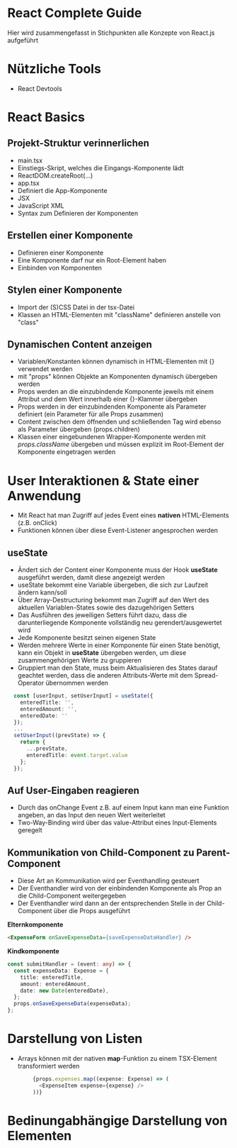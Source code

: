 # React Complete Guide
Hier wird zusammengefasst in Stichpunkten alle Konzepte von React.js aufgeführt

# Nützliche Tools
* React Devtools

# React Basics
## Projekt-Struktur verinnerlichen
* main.tsx
* Einstiegs-Skript, welches die Eingangs-Komponente lädt
* ReactDOM.createRoot(...)
* app.tsx
* Definiert die App-Komponente
* JSX
* JavaScript XML
* Syntax zum Definieren der Komponenten

## Erstellen einer Komponente
* Definieren einer Komponente
* Eine Komponente darf nur ein Root-Element haben
* Einbinden von Komponenten

## Stylen einer Komponente
* Import der (S)CSS Datei in der tsx-Datei
* Klassen an HTML-Elementen mit "className" definieren anstelle von "class"

## Dynamischen Content anzeigen
* Variablen/Konstanten können dynamisch in HTML-Elementen mit {} verwendet werden
* mit "props" können Objekte an Komponenten dynamisch übergeben werden
* Props werden an die einzubindende Komponente jeweils mit einem Attribut und dem Wert innerhalb einer {}-Klammer übergeben
* Props werden in der einzubindenden Komponente als Parameter definiert (ein Parameter für alle Props zusammen)
* Content zwischen dem öffnenden und schließenden Tag wird ebenso als Parameter übergeben (props.children)
* Klassen einer eingebundenen Wrapper-Komponente werden mit *props.className* übergeben und müssen explizit im Root-Element der Komponente eingetragen werden

# User Interaktionen & State einer Anwendung
* Mit React hat man Zugriff auf jedes Event eines **nativen** HTML-Elements (z.B. onClick)
* Funktionen können über diese Event-Listener angesprochen werden

## useState
* Ändert sich der Content einer Komponente muss der Hook **useState** ausgeführt werden, damit diese angezeigt werden
* useState bekommt eine Variable übergeben, die sich zur Laufzeit ändern kann/soll
* Über Array-Destructuring bekommt man Zugriff auf den Wert des aktuellen Variablen-States sowie des dazugehörigen Setters
* Das Ausführen des jeweiligen Setters führt dazu, dass die darunterliegende Komponente vollständig neu gerendert/ausgewertet wird
* Jede Komponente besitzt seinen eigenen State
* Werden mehrere Werte in einer Komponente für einen State benötigt, kann ein Objekt in **useState** übergeben werden, um diese zusammengehörigen Werte zu gruppieren
* Gruppiert man den State, muss beim Aktualisieren des States darauf geachtet werden, dass die anderen Attributs-Werte mit dem Spread-Operator übernommen werden

```typescript
  const [userInput, setUserInput] = useState({
    enteredTitle: '',
    enteredAmount: '',
    enteredDate: ''
  });
  ...
  setUserInput((prevState) => {
    return {
      ...prevState,
      enteredTitle: event.target.value
    };
  });
```

## Auf User-Eingaben reagieren
* Durch das onChange Event z.B. auf einem Input kann man eine Funktion angeben, an das Input den neuen Wert weiterleitet
* Two-Way-Binding wird über das value-Attribut eines Input-Elements geregelt

## Kommunikation von Child-Component zu Parent-Component
* Diese Art an Kommunikation wird per Eventhandling gesteuert
* Der Eventhandler wird von der einbindenden Komponente als Prop an die Child-Component weitergegeben
* Der Eventhandler wird dann an der entsprechenden Stelle in der Child-Component über die Props ausgeführt

**Elternkomponente**
```html
<ExpenseForm onSaveExpenseData={saveExpenseDataHandler} />
```
**Kindkomponente**
```typescript
const submitHandler = (event: any) => {
  const expenseData: Expense = {
    title: enteredTitle,
    amount: enteredAmount,
    date: new Date(enteredDate),
  };
  props.onSaveExpenseData(expenseData);
};
```

# Darstellung von Listen
* Arrays können mit der nativen **map**-Funktion zu einem TSX-Element transformiert werden
```typescript
        {props.expenses.map((expense: Expense) => (
          <ExpenseItem expense={expense} />
        ))}
```

# Bedinungabhängige Darstellung von Elementen 